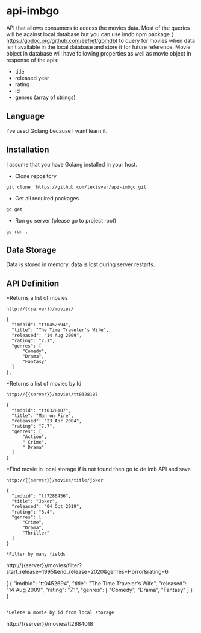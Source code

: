 # api-imbgo
API that allows consumers to access the movies data. Most of the queries will be
against local database but you can use imdb npm package
(​ https://godoc.org/github.com/eefret/gomdb​ ) to query for movies when data isn’t available in the
local database and store it for future reference. Movie object in database will have following
properties as well as movie object in response of the apis:
- title
- released year
- rating
- id
- genres (array of strings)

## Language

I've used Golang because I want learn it.

## Installation

I assume that you have Golang installed in your host.

* Clone repository
```
git clone  https://github.com/lexisvar/api-imbgo.git
```
* Get all required packages
```
go get
```
* Run go server (please go to project root)

```
go run .
```
## Data Storage

Data is stored in memory, data is lost during server restarts.

## API Definition

*Returns a list of movies
```
http://{{server}}/movies/

{
  "imdbid": "tt0452694",
  "title": "The Time Traveler's Wife",
  "released": "14 Aug 2009",
  "rating": "7.1",
  "genres": [
      "Comedy",
      "Drama",
      "Fantasy"
  ]
},
```
*Returns a list of movies by Id
```
http://{{server}}/movies/tt0328107

{
  "imdbid": "tt0328107",
  "title": "Man on Fire",
  "released": "23 Apr 2004",
  "rating": "7.7",
  "genres": [
      "Action",
      " Crime",
      " Drama"
  ]
}
```
*Find movie in local storage if is not found then go to de imb API and save
```
http://{{server}}/movies/title/joker

{
  "imdbid": "tt7286456",
  "title": "Joker",
  "released": "04 Oct 2019",
  "rating": "8.4",
  "genres": [
      "Crime",
      "Drama",
      "Thriller"
  ]
}

*Filter by many fields
```
http://{{server}}/movies/filter?start_release=1995&end_release=2020&genres=Horror&rating=6

[
  {
      "imdbid": "tt0452694",
      "title": "The Time Traveler's Wife",
      "released": "14 Aug 2009",
      "rating": "7.1",
      "genres": [
          "Comedy",
          "Drama",
          "Fantasy"
      ]
  }
]
```

*Delete a movie by id from local storage
```
http://{{server}}/movies/tt2884018


```
